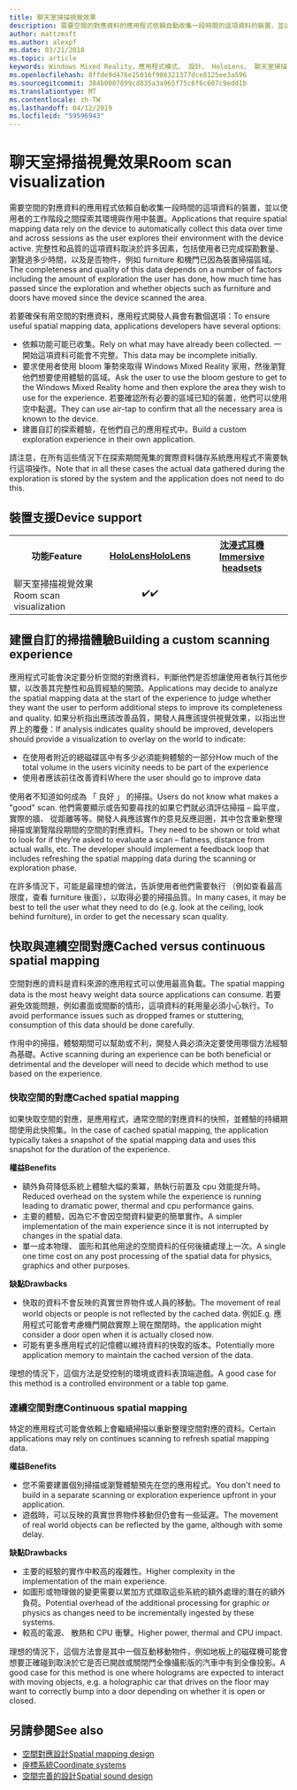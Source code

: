 ```yaml
---
title: 聊天室掃描視覺效果
description: 需要空間的對應資料的應用程式依賴自動收集一段時間的這項資料的裝置，並以使用者的工作階段之間探索其環境與作用中裝置。
author: mattzmsft
ms.author: alexpf
ms.date: 03/21/2018
ms.topic: article
keywords: Windows Mixed Reality，應用程式模式、 設計、 HoloLens、 聊天室掃描，空間的對應，介面重構，網格
ms.openlocfilehash: 8ffde9d476e25016f986321377dce8125ee3a596
ms.sourcegitcommit: 384b0087899cd835a3a965f75c6f6c607c9edd1b
ms.translationtype: MT
ms.contentlocale: zh-TW
ms.lasthandoff: 04/12/2019
ms.locfileid: "59596943"
---
```

# <a name="room-scan-visualization"></a><span data-ttu-id="9b2ee-104">聊天室掃描視覺效果</span><span class="sxs-lookup"><span data-stu-id="9b2ee-104">Room scan visualization</span></span>

<span data-ttu-id="9b2ee-105">需要空間的對應資料的應用程式依賴自動收集一段時間的這項資料的裝置，並以使用者的工作階段之間探索其環境與作用中裝置。</span><span class="sxs-lookup"><span data-stu-id="9b2ee-105">Applications that require spatial mapping data rely on the device to automatically collect this data over time and across sessions as the user explores their environment with the device active.</span></span> <span data-ttu-id="9b2ee-106">完整性和品質的這項資料取決於許多因素，包括使用者已完成探勘數量、 瀏覽過多少時間，以及是否物件，例如 furniture 和機門已因為裝置掃描區域。</span><span class="sxs-lookup"><span data-stu-id="9b2ee-106">The completeness and quality of this data depends on a number of factors including the amount of exploration the user has done, how much time has passed since the exploration and whether objects such as furniture and doors have moved since the device scanned the area.</span></span>

<span data-ttu-id="9b2ee-107">若要確保有用空間的對應資料，應用程式開發人員會有數個選項：</span><span class="sxs-lookup"><span data-stu-id="9b2ee-107">To ensure useful spatial mapping data, applications developers have several options:</span></span>
* <span data-ttu-id="9b2ee-108">依賴功能可能已收集。</span><span class="sxs-lookup"><span data-stu-id="9b2ee-108">Rely on what may have already been collected.</span></span> <span data-ttu-id="9b2ee-109">一開始這項資料可能會不完整。</span><span class="sxs-lookup"><span data-stu-id="9b2ee-109">This data may be incomplete initially.</span></span>
* <span data-ttu-id="9b2ee-110">要求使用者使用 bloom 筆勢來取得 Windows Mixed Reality 家用，然後瀏覽他們想要使用體驗的區域。</span><span class="sxs-lookup"><span data-stu-id="9b2ee-110">Ask the user to use the bloom gesture to get to the Windows Mixed Reality home and then explore the area they wish to use for the experience.</span></span> <span data-ttu-id="9b2ee-111">若要確認所有必要的區域已知的裝置，他們可以使用空中點選。</span><span class="sxs-lookup"><span data-stu-id="9b2ee-111">They can use air-tap to confirm that all the necessary area is known to the device.</span></span>
* <span data-ttu-id="9b2ee-112">建置自訂的探索體驗，在他們自己的應用程式中。</span><span class="sxs-lookup"><span data-stu-id="9b2ee-112">Build a custom exploration experience in their own application.</span></span>

<span data-ttu-id="9b2ee-113">請注意，在所有這些情況下在探索期間蒐集的實際資料儲存系統應用程式不需要執行這項操作。</span><span class="sxs-lookup"><span data-stu-id="9b2ee-113">Note that in all these cases the actual data gathered during the exploration is stored by the system and the application does not need to do this.</span></span>

## <a name="device-support"></a><span data-ttu-id="9b2ee-114">裝置支援</span><span class="sxs-lookup"><span data-stu-id="9b2ee-114">Device support</span></span>

<table>
<tr>
<th><span data-ttu-id="9b2ee-115">功能</span><span class="sxs-lookup"><span data-stu-id="9b2ee-115">Feature</span></span></th><th style="width:150px"> <span data-ttu-id="9b2ee-116"><a href="hololens-hardware-details.md">HoloLens</a></span><span class="sxs-lookup"><span data-stu-id="9b2ee-116"><a href="hololens-hardware-details.md">HoloLens</a></span></span></th><th style="width:150px"> <span data-ttu-id="9b2ee-117"><a href="immersive-headset-hardware-details.md">沈浸式耳機</a></span><span class="sxs-lookup"><span data-stu-id="9b2ee-117"><a href="immersive-headset-hardware-details.md">Immersive headsets</a></span></span></th>
</tr><tr>
<td> <span data-ttu-id="9b2ee-118">聊天室掃描視覺效果</span><span class="sxs-lookup"><span data-stu-id="9b2ee-118">Room scan visualization</span></span></td><td style="text-align: center;"> <span data-ttu-id="9b2ee-119">✔️</span><span class="sxs-lookup"><span data-stu-id="9b2ee-119">✔️</span></span></td><td style="text-align: center;"></td>
</tr>
</table>



## <a name="building-a-custom-scanning-experience"></a><span data-ttu-id="9b2ee-120">建置自訂的掃描體驗</span><span class="sxs-lookup"><span data-stu-id="9b2ee-120">Building a custom scanning experience</span></span>

<span data-ttu-id="9b2ee-121">應用程式可能會決定要分析空間的對應資料，判斷他們是否想讓使用者執行其他步驟，以改善其完整性和品質經驗的開頭。</span><span class="sxs-lookup"><span data-stu-id="9b2ee-121">Applications may decide to analyze the spatial mapping data at the start of the experience to judge whether they want the user to perform additional steps to improve its completeness and quality.</span></span> <span data-ttu-id="9b2ee-122">如果分析指出應該改善品質，開發人員應該提供視覺效果，以指出世界上的覆疊：</span><span class="sxs-lookup"><span data-stu-id="9b2ee-122">If analysis indicates quality should be improved, developers should provide a visualization to overlay on the world to indicate:</span></span>
* <span data-ttu-id="9b2ee-123">在使用者附近的總磁碟區中有多少必須能夠體驗的一部分</span><span class="sxs-lookup"><span data-stu-id="9b2ee-123">How much of the total volume in the users vicinity needs to be part of the experience</span></span>
* <span data-ttu-id="9b2ee-124">使用者應該前往改善資料</span><span class="sxs-lookup"><span data-stu-id="9b2ee-124">Where the user should go to improve data</span></span>

<span data-ttu-id="9b2ee-125">使用者不知道如何成為 「 良好 」 的掃描。</span><span class="sxs-lookup"><span data-stu-id="9b2ee-125">Users do not know what makes a "good" scan.</span></span> <span data-ttu-id="9b2ee-126">他們需要顯示或告知要尋找的如果它們就必須評估掃描 – 扁平度，實際的牆、 從距離等等。開發人員應該實作的意見反應迴圈，其中包含重新整理掃描或瀏覽階段期間的空間的對應資料。</span><span class="sxs-lookup"><span data-stu-id="9b2ee-126">They need to be shown or told what to look for if they’re asked to evaluate a scan – flatness, distance from actual walls, etc. The developer should implement a feedback loop that includes refreshing the spatial mapping data during the scanning or exploration phase.</span></span>

<span data-ttu-id="9b2ee-127">在許多情況下，可能是最理想的做法，告訴使用者他們需要執行 （例如查看最高限度，查看 furniture 後面），以取得必要的掃描品質。</span><span class="sxs-lookup"><span data-stu-id="9b2ee-127">In many cases, it may be best to tell the user what they need to do (e.g. look at the ceiling, look behind furniture), in order to get the necessary scan quality.</span></span>

## <a name="cached-versus-continuous-spatial-mapping"></a><span data-ttu-id="9b2ee-128">快取與連續空間對應</span><span class="sxs-lookup"><span data-stu-id="9b2ee-128">Cached versus continuous spatial mapping</span></span>

<span data-ttu-id="9b2ee-129">空間對應的資料是資料來源的應用程式可以使用最高負載。</span><span class="sxs-lookup"><span data-stu-id="9b2ee-129">The spatial mapping data is the most heavy weight data source applications can consume.</span></span> <span data-ttu-id="9b2ee-130">若要避免效能問題，例如畫面或間斷的情形，這項資料的耗用量必須小心執行。</span><span class="sxs-lookup"><span data-stu-id="9b2ee-130">To avoid performance issues such as dropped frames or stuttering, consumption of this data should be done carefully.</span></span>

<span data-ttu-id="9b2ee-131">作用中的掃描，體驗期間可以幫助或不利，開發人員必須決定要使用哪個方法經驗為基礎。</span><span class="sxs-lookup"><span data-stu-id="9b2ee-131">Active scanning during an experience can be both beneficial or detrimental and the developer will need to decide which method to use based on the experience.</span></span>

### <a name="cached-spatial-mapping"></a><span data-ttu-id="9b2ee-132">快取空間的對應</span><span class="sxs-lookup"><span data-stu-id="9b2ee-132">Cached spatial mapping</span></span>

<span data-ttu-id="9b2ee-133">如果快取空間的對應，是應用程式，通常空間的對應資料的快照，並體驗的持續期間使用此快照集。</span><span class="sxs-lookup"><span data-stu-id="9b2ee-133">In the case of cached spatial mapping, the application typically takes a snapshot of the spatial mapping data and uses this snapshot for the duration of the experience.</span></span>

<span data-ttu-id="9b2ee-134">**權益**</span><span class="sxs-lookup"><span data-stu-id="9b2ee-134">**Benefits**</span></span>
* <span data-ttu-id="9b2ee-135">額外負荷降低系統上體驗大幅的乘冪，熱執行前置及 cpu 效能提升時。</span><span class="sxs-lookup"><span data-stu-id="9b2ee-135">Reduced overhead on the system while the experience is running leading to dramatic power, thermal and cpu performance gains.</span></span>
* <span data-ttu-id="9b2ee-136">主要的體驗，因為它不會因空間資料變更的簡單實作。</span><span class="sxs-lookup"><span data-stu-id="9b2ee-136">A simpler implementation of the main experience since it is not interrupted by changes in the spatial data.</span></span>
* <span data-ttu-id="9b2ee-137">單一成本物理、 圖形和其他用途的空間資料的任何後續處理上一次。</span><span class="sxs-lookup"><span data-stu-id="9b2ee-137">A single one time cost on any post processing of the spatial data for physics, graphics and other purposes.</span></span>

<span data-ttu-id="9b2ee-138">**缺點**</span><span class="sxs-lookup"><span data-stu-id="9b2ee-138">**Drawbacks**</span></span>
* <span data-ttu-id="9b2ee-139">快取的資料不會反映的真實世界物件或人員的移動。</span><span class="sxs-lookup"><span data-stu-id="9b2ee-139">The movement of real world objects or people is not reflected by the cached data.</span></span> <span data-ttu-id="9b2ee-140">例如</span><span class="sxs-lookup"><span data-stu-id="9b2ee-140">E.g.</span></span> <span data-ttu-id="9b2ee-141">應用程式可能會考慮機門開啟實際上現在關閉時。</span><span class="sxs-lookup"><span data-stu-id="9b2ee-141">the application might consider a door open when it is actually closed now.</span></span>
* <span data-ttu-id="9b2ee-142">可能有更多應用程式的記憶體以維持資料的快取的版本。</span><span class="sxs-lookup"><span data-stu-id="9b2ee-142">Potentially more application memory to maintain the cached version of the data.</span></span>

<span data-ttu-id="9b2ee-143">理想的情況下，這個方法是受控制的環境或資料表頂端遊戲。</span><span class="sxs-lookup"><span data-stu-id="9b2ee-143">A good case for this method is a controlled environment or a table top game.</span></span>

### <a name="continuous-spatial-mapping"></a><span data-ttu-id="9b2ee-144">連續空間對應</span><span class="sxs-lookup"><span data-stu-id="9b2ee-144">Continuous spatial mapping</span></span>

<span data-ttu-id="9b2ee-145">特定的應用程式可能會依賴上會繼續掃描以重新整理空間對應的資料。</span><span class="sxs-lookup"><span data-stu-id="9b2ee-145">Certain applications may rely on continues scanning to refresh spatial mapping data.</span></span>

<span data-ttu-id="9b2ee-146">**權益**</span><span class="sxs-lookup"><span data-stu-id="9b2ee-146">**Benefits**</span></span>
* <span data-ttu-id="9b2ee-147">您不需要建置個別掃描或瀏覽體驗預先在您的應用程式。</span><span class="sxs-lookup"><span data-stu-id="9b2ee-147">You don't need to build in a separate scanning or exploration experience upfront in your application.</span></span>
* <span data-ttu-id="9b2ee-148">遊戲時，可以反映的真實世界物件移動但仍會有一些延遲。</span><span class="sxs-lookup"><span data-stu-id="9b2ee-148">The movement of real world objects can be reflected by the game, although with some delay.</span></span>

<span data-ttu-id="9b2ee-149">**缺點**</span><span class="sxs-lookup"><span data-stu-id="9b2ee-149">**Drawbacks**</span></span>
* <span data-ttu-id="9b2ee-150">主要的經驗的實作中較高的複雜性。</span><span class="sxs-lookup"><span data-stu-id="9b2ee-150">Higher complexity in the implementation of the main experience.</span></span>
* <span data-ttu-id="9b2ee-151">如圖形或物理做的變更需要以累加方式擷取這些系統的額外處理的潛在的額外負荷。</span><span class="sxs-lookup"><span data-stu-id="9b2ee-151">Potential overhead of the additional processing for graphic or physics as changes need to be incrementally ingested by these systems.</span></span>
* <span data-ttu-id="9b2ee-152">較高的電源、 散熱和 CPU 衝擊。</span><span class="sxs-lookup"><span data-stu-id="9b2ee-152">Higher power, thermal and CPU impact.</span></span>

<span data-ttu-id="9b2ee-153">理想的情況下，這個方法會是其中一個互動移動物件，例如地板上的磁碟機可能會想要正確碰到取決於它是否已開啟或關閉門全像攝影版的汽車中有到全像投影。</span><span class="sxs-lookup"><span data-stu-id="9b2ee-153">A good case for this method is one where holograms are expected to interact with moving objects, e.g. a holographic car that drives on the floor may want to correctly bump into a door depending on whether it is open or closed.</span></span>

## <a name="see-also"></a><span data-ttu-id="9b2ee-154">另請參閱</span><span class="sxs-lookup"><span data-stu-id="9b2ee-154">See also</span></span>
* [<span data-ttu-id="9b2ee-155">空間對應設計</span><span class="sxs-lookup"><span data-stu-id="9b2ee-155">Spatial mapping design</span></span>](spatial-mapping-design.md)
* [<span data-ttu-id="9b2ee-156">座標系統</span><span class="sxs-lookup"><span data-stu-id="9b2ee-156">Coordinate systems</span></span>](coordinate-systems.md)
* [<span data-ttu-id="9b2ee-157">空間完善的設計</span><span class="sxs-lookup"><span data-stu-id="9b2ee-157">Spatial sound design</span></span>](spatial-sound-design.md)
